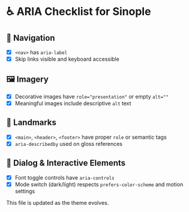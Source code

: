 # ♿ ARIA Checklist for Sinople

## 🔗 Navigation
- [x] `<nav>` has `aria-label`
- [x] Skip links visible and keyboard accessible

## 🖼️ Imagery
- [x] Decorative images have `role="presentation"` or empty `alt=""`
- [x] Meaningful images include descriptive `alt` text

## 📑 Landmarks
- [x] `<main>`, `<header>`, `<footer>` have proper `role` or semantic tags
- [x] `aria-describedby` used on gloss references

## 💬 Dialog & Interactive Elements
- [x] Font toggle controls have `aria-controls`
- [x] Mode switch (dark/light) respects `prefers-color-scheme` and motion settings

This file is updated as the theme evolves.
